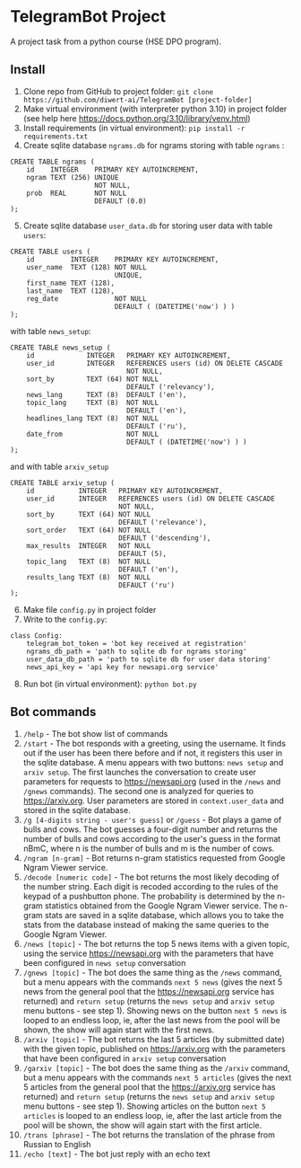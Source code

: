 # TelegramBot Project
A project task from a python course (HSE DPO program).

## Install
1. Clone repo from GitHub to project folder: `git clone https://github.com/diwert-ai/TelegramBot [project-folder]`
2. Make virtual environment (with interpreter python 3.10) in project folder (see help here https://docs.python.org/3.10/library/venv.html)
3. Install requirements (in virtual environment): `pip install -r requirements.txt`
4. Create sqlite database `ngrams.db` for ngrams storing with table `ngrams` :
```
CREATE TABLE ngrams (
    id    INTEGER    PRIMARY KEY AUTOINCREMENT,
    ngram TEXT (256) UNIQUE
                     NOT NULL,
    prob  REAL       NOT NULL
                     DEFAULT (0.0) 
);
```
5. Create sqlite database `user_data.db` for storing user data with table `users`:
```
CREATE TABLE users (
    id         INTEGER    PRIMARY KEY AUTOINCREMENT,
    user_name  TEXT (128) NOT NULL
                          UNIQUE,
    first_name TEXT (128),
    last_name  TEXT (128),
    reg_date              NOT NULL
                          DEFAULT ( (DATETIME('now') ) ) 
);
```
with table `news_setup`:
```
CREATE TABLE news_setup (
    id             INTEGER   PRIMARY KEY AUTOINCREMENT,
    user_id        INTEGER   REFERENCES users (id) ON DELETE CASCADE
                             NOT NULL,
    sort_by        TEXT (64) NOT NULL
                             DEFAULT ('relevancy'),
    news_lang      TEXT (8)  DEFAULT ('en'),
    topic_lang     TEXT (8)  NOT NULL
                             DEFAULT ('en'),
    headlines_lang TEXT (8)  NOT NULL
                             DEFAULT ('ru'),
    date_from                NOT NULL
                             DEFAULT ( (DATETIME('now') ) ) 
);
```
and with table `arxiv_setup`
```
CREATE TABLE arxiv_setup (
    id           INTEGER   PRIMARY KEY AUTOINCREMENT,
    user_id      INTEGER   REFERENCES users (id) ON DELETE CASCADE
                           NOT NULL,
    sort_by      TEXT (64) NOT NULL
                           DEFAULT ('relevance'),
    sort_order   TEXT (64) NOT NULL
                           DEFAULT ('descending'),
    max_results  INTEGER   NOT NULL
                           DEFAULT (5),
    topic_lang   TEXT (8)  NOT NULL
                           DEFAULT ('en'),
    results_lang TEXT (8)  NOT NULL
                           DEFAULT ('ru') 
);
```
6. Make file `config.py` in project folder
7. Write to the `config.py`:
```
class Config:
    telegram_bot_token = 'bot key received at registration'
    ngrams_db_path = 'path to sqlite db for ngrams storing'
    user_data_db_path = 'path to sqlite db for user data storing'
    news_api_key = 'api key for newsapi.org service'
```
8. Run bot (in virtual environment): `python bot.py`

## Bot commands
1. `/help` - The bot show list of commands
2. `/start` - The bot responds with a greeting, using the username. It finds out if the user has been there before and 
if not, it registers this user in the sqlite database. A menu appears with two buttons:
`news setup` and `arxiv setup`. The first launches the conversation to create user parameters for requests 
to https://newsapi.org (used in the `/news` and `/gnews` commands). The second one is analyzed for queries
to https://arxiv.org. User parameters are stored in `context.user_data` and stored in the sqlite database.
3. `/g [4-digits string - user's guess]` or `/guess` - Bot plays a game of bulls and cows. The bot guesses a four-digit
number and returns
the number of bulls and cows according to the user's guess in the format nBmC, where n is the number of bulls and m is
the number of cows.
4. `/ngram [n-gram]` - Bot returns n-gram statistics requested from Google Ngram Viewer service.
5. `/decode [numeric code]` - The bot returns the most likely decoding of the number string.
Each digit is recoded according to the rules of the keypad of a pushbutton phone. The probability is determined by
the n-gram statistics obtained from the Google Ngram Viewer service. The n-gram stats are saved in a sqlite database,
which allows you to take the stats from the database instead of making the same queries to the Google Ngram Viewer.
6. `/news [topic]` - The bot returns the top 5 news items with a given topic, using the service https://newsapi.org
with the parameters that have been configured in `news setup` conversation
7. `/gnews [topic]` - The bot does the same thing as the `/news` command, but a menu appears with the commands
`next 5 news` (gives the next 5 news from the general pool that the https://newsapi.org service has returned) and
`return setup` (returns the `news setup` and `arxiv setup` menu buttons - see step 1). Showing news on the button
`next 5 news` is looped to an endless loop, ie, after the last news from the pool will be shown, the show will again
start with the first news.
8. `/arxiv [topic]` - The bot returns the last 5 articles (by submitted date) with the given topic, published 
on https://arxiv.org with the parameters that have been configured in `arxiv setup` conversation
9. `/garxiv [topic]` - The bot does the same thing as the `/arxiv` command, but a menu appears with the commands
`next 5 articles` (gives the next 5 articles from the general pool that the https://arxiv.org service has returned) and
`return setup` (returns the `news setup` and `arxiv setup` menu buttons - see step 1). Showing articles on the button
`next 5 articles` is looped to an endless loop, ie, after the last article from the pool will be shown, the show will 
again start with the first article.
10. `/trans [phrase]` - The bot returns the translation of the phrase from Russian to English
11. `/echo [text]` - The bot just reply with an echo text